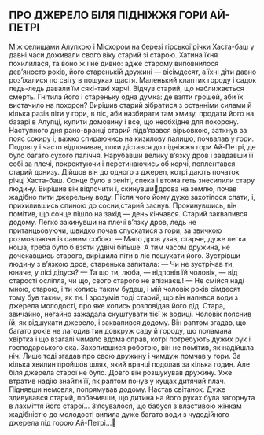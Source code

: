## ПРО ДЖЕРЕЛО БІЛЯ ПІДНІЖЖЯ ГОРИ АЙ-ПЕТРІ
Між селищами Алупкою і Місхором на березі гірської річки Хаста-баш у давні часи доживали свого віку старий зі старою. Хатина їхня похилилася, та воно ж і не дивно: адже старому виповнилося дев’яносто років, його старенькій дружині — вісімдесят, а їхні діти давно роз’їхалися по світу в пошуках щастя. Маленький клаптик городу і садок ледь-ледь давали їм сякі-такі харчі.
Відчув старий, що наближається смерть. Гнітила його і стареньку одна думка: де взяти грошей, аби їх вистачило на похорон?
Вирішив старий зібратися з останніми силами й кілька разів піти у гори, в ліс, аби назбирати там хмизу, продати його на базарі в Алупці, купити домовину і все, що необхідне для похорону.
Наступного дня рано-вранці старий підв’язався вірьовкою, заткнув за пояс сокиру і, важко спираючись на кизилову палицю, почвалав у гори. Подовгу і часто відпочивав, поки дістався до підніжжя гори Ай-Петрі, де було багато сухого паліччя. Нарубавши велику в’язку дров і завдавши її собі за плечі, покректуючи і перетинаючись об корчі, поплентався старий донизу.
Дійшов він до одного з джерел, котрі дають початок річці Хаста-баш. Сонце було в зеніті, спека і втома геть знесилили стару людину. Вирішив він відпочити і, скинувшидрова на землю, почав жадібно пити джерельну воду. Після чого йому дуже захотілося спати, і, прихилившись спиною до сосни,старий заснув.
Прокинувшись, він помітив, що сонце пішло на захід — день кінчався. Старий заквапився додому. Легко закинувши на плечі в’язку дров, ледь не пританцьовуючи, швидко почав спускатися з гори, за звичкою розмовляючи із самим собою:
— Мало дров узяв, старче, дуже легка ноша, треба було б взяти удвічі більше.
А тим часом дружина, не дочекавшись старого, вирішила піти в ліс пошукати його. Зустрівши людину з в’язкою дров, старенька запитала:
— Чи не зустрічав ти, юначе, у лісі дідуся?
— Та що ти, люба, — відповів їй чоловік, — від старості осліпла, чи що, свого старого не впізнаєш!
— Не смійся наді мною, старою, і ти колись таким будеш, і мій чоловік років сімдесят тому був таким, як ти.
І зрозумів тоді старий, що він напився води з джерела молодості, про яке колись розповідав його дід.
Стара, звичайно, негайно зажадала скуштувати тієї ж водиці. Чоловік пояснив їй, як відшукати джерело, і заквапився додому. Він раптом згадав, що багато років не лагодив тин довкруж саду й городу, що поламана хвіртка і що взагалі чимало вдома справ, котрі потребують дужих рук і господарського ока.
Захопившися роботою, він не помітив, як надійшла ніч. Лише тоді згадав про свою дружину і чимдуж помчав у гори. За кілька хвилин пройшов шлях, який вранці подолав за кілька годин. Але біля джерела старої не було.
Довго він розшукував дружину. Уже втратив надію знайти її, як раптом почув у кущах дитячий плач. Піднявши немовля, попрямував додому. Настав світанок. Дуже здивувався старий, побачивши, що дитина на його руках була загорнута в лахміття його старої...
З’ясувалося, що бабуся з властивою жінкам жадібністю до молодості випила дуже багато води з чудодійного джерела під горою Ай-Петрі...
